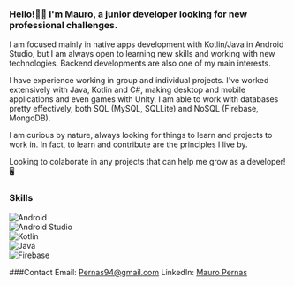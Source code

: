 ### Hello!🙋‍♂️ I'm Mauro, a junior developer looking for new professional challenges.

I am focused mainly in native apps development with Kotlin/Java in Android Studio, but I am always open to learning new skills and working with new technologies. Backend developments are also one of my main interests.

I have experience working in group and individual projects. I've worked extensively with Java, Kotlin and C#, making desktop and mobile applications and even games with Unity. I am able to work with databases pretty effectively, both SQL (MySQL, SQLLite) and NoSQL (Firebase, MongoDB).

I am curious by nature, always looking for things to learn and projects to work in. In fact, to learn and contribute are the principles I live by.

Looking to colaborate in any projects that can help me grow as a developer!🖥


### Skills
![Android](https://img.shields.io/badge/Android-lightgrey?style=for-the-badge&logo=android&logoColor=white&labelColor=green)</br>
![Android Studio](https://img.shields.io/badge/Android_Studio-lightgrey?style=for-the-badge&logo=android&logoColor=white&labelColor=green)</br>
![Kotlin](https://img.shields.io/badge/Kotlin-lightgrey?style=for-the-badge&logo=kotlin&logoColor=white&labelColor=violet)</br>
![Java](https://img.shields.io/badge/Java-lightgrey?style=for-the-badge&logo=openjdk&logoColor=white&labelColor=darkblue)</br>
![Firebase](https://img.shields.io/badge/Firebase-lightgrey?style=for-the-badge&logo=firebase&logoColor=white&labelColor=orange)</br>


###Contact
Email: [Pernas94@gmail.com](Pernas94@gmail.com)
LinkedIn: [Mauro Pernas](https://www.linkedin.com/in/mauro-pernas/)



